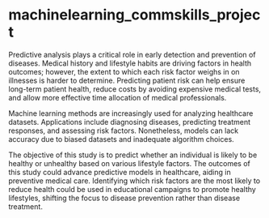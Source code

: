 # machinelearning_commskills_project

Predictive analysis plays a critical role in early detection and prevention of diseases. Medical history and lifestyle habits are driving factors in health outcomes; however, the extent to which each risk factor weighs in on illnesses is harder to determine. Predicting patient risk can help ensure long-term patient health, reduce costs by avoiding expensive medical tests, and allow more effective time allocation of medical professionals.

Machine learning methods are increasingly used for analyzing healthcare datasets. Applications include diagnosing diseases, predicting treatment responses, and assessing risk factors. Nonetheless, models can lack accuracy due to biased datasets and inadequate algorithm choices.

The objective of this study is to predict whether an individual is likely to be healthy or unhealthy based on various lifestyle factors. The outcomes of this study could advance predictive models in healthcare, aiding in preventive medical care. Identifying which risk factors are the most likely to reduce health could be used in educational campaigns to promote healthy lifestyles, shifting the focus to disease prevention rather than disease treatment.
